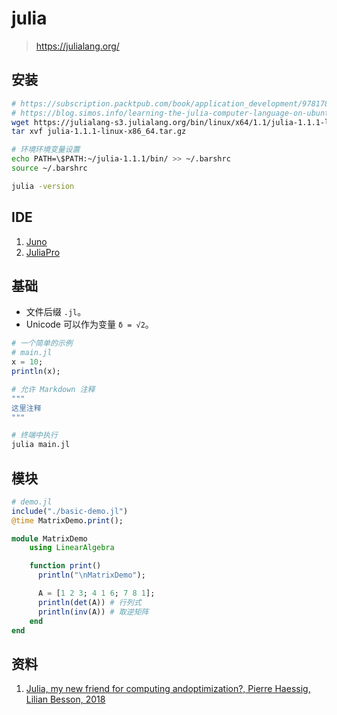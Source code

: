 # julia

> <https://julialang.org/>

## 安装

```bash
# https://subscription.packtpub.com/book/application_development/9781788998369/1/ch01lvl1sec12/installing-julia-from-binaries
# https://blog.simos.info/learning-the-julia-computer-language-on-ubuntu/
wget https://julialang-s3.julialang.org/bin/linux/x64/1.1/julia-1.1.1-linux-x86_64.tar.gz
tar xvf julia-1.1.1-linux-x86_64.tar.gz

# 环境环境变量设置
echo PATH=\$PATH:~/julia-1.1.1/bin/ >> ~/.barshrc
source ~/.barshrc

julia -version
```

## IDE

1. [Juno](https://junolab.org)
2. [JuliaPro](https://juliacomputing.com/products/juliapro.html)

## 基础

* 文件后缀 `.jl`。
* Unicode 可以作为变量 `δ = √2`。

```julia
# 一个简单的示例
# main.jl
x = 10;
println(x);
```

```julia
# 允许 Markdown 注释
"""
这里注释
"""
```

```bash
# 终端中执行
julia main.jl
```

## 模块

```julia
# demo.jl
include("./basic-demo.jl")
@time MatrixDemo.print();
```

```julia
module MatrixDemo
    using LinearAlgebra

    function print()
      println("\nMatrixDemo");

      A = [1 2 3; 4 1 6; 7 8 1];
      println(det(A)) # 行列式
      println(inv(A)) # 取逆矩阵
    end
end
```

## 资料

1. [Julia, my new friend for computing andoptimization?, Pierre Haessig, Lilian Besson, 2018](https://hal.archives-ouvertes.fr/cel-01830248/document)
